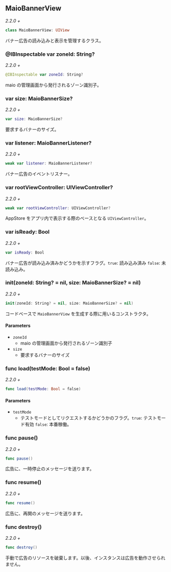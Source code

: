 ## MaioBannerView

_2.2.0 +_

```swift
class MaioBannerView: UIView
```

バナー広告の読み込みと表示を管理するクラス。

### @IBInspectable var zoneId: String?

_2.2.0 +_

```swift
@IBInspectable var zoneId: String?
```

maio の管理画面から発行されるゾーン識別子。

### var size: MaioBannerSize?

_2.2.0 +_

```swift
var size: MaioBannerSize?
```

要求するバナーのサイズ。

### var listener: MaioBannerListener?

_2.2.0 +_

```swift
weak var listener: MaioBannerListener?
```

バナー広告のイベントリスナー。

### var rootViewController: UIViewController?

_2.2.0 +_

```swift
weak var rootViewController: UIViewController?
```

AppStore をアプリ内で表示する際のベースとなる `UIViewController`。

### var isReady: Bool

_2.2.0 +_

```swift
var isReady: Bool
```

バナー広告が読み込み済みかどうかを示すフラグ。`true`: 読み込み済み `false`: 未読み込み。

### init(zoneId: String? = nil, size: MaioBannerSize? = nil)

_2.2.0 +_

```swift
init(zoneId: String? = nil, size: MaioBannerSize? = nil)
```

コードベースで `MaioBannerView` を生成する際に用いるコンストラクタ。

#### Parameters

- `zoneId`
    - maio の管理画面から発行されるゾーン識別子
- `size`
    - 要求するバナーのサイズ


### func load(testMode: Bool = false)

_2.2.0 +_

```swift
func load(testMode: Bool = false)
```

#### Parameters

- `testMode`
    - テストモードとしてリクエストするかどうかのフラグ。`true`: テストモード有効 `false`: 本番稼働。

### func pause()

_2.2.0 +_

```swift
func pause()
```

広告に、一時停止のメッセージを送ります。

### func resume()

_2.2.0 +_

```swift
func resume()
```

広告に、再開のメッセージを送ります。

### func destroy()

_2.2.0 +_

```swift
func destroy()
```

手動で広告のリソースを破棄します。以後、インスタンスは広告を動作させられません。
